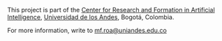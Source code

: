 

This project is part of the [Center for Research and Formation in Artificial Intelligence](https://cinfonia.uniandes.edu.co/), [Universidad de los Andes](https://uniandes.edu.co/), Bogotá, Colombia.

For more information, write to mf.roa@uniandes.edu.co

